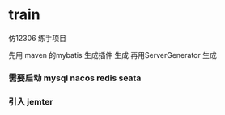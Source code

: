 # train
仿12306 练手项目

先用  maven 的mybatis 生成插件 生成 
再用ServerGenerator 生成

### 需要启动 mysql  nacos  redis  seata 

### 引入 jemter

